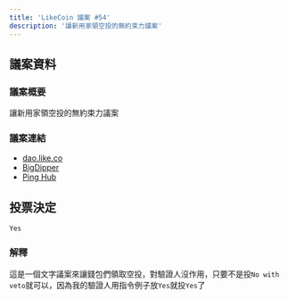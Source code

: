 ```yaml
---
title: 'LikeCoin 議案 #54'
description: '讓新用家領空投的無約束力議案'
---
```


## 議案資料

### 議案概要
讓新用家領空投的無約束力議案

### 議案連結
- [dao.like.co](https://dao.like.co/proposals/54)
- [BigDipper](https://bigdipper.live/likecoin/proposals/54)
- [Ping Hub](https://ping.pub/likecoin/gov/54)


## 投票決定
`Yes`

### 解釋
這是一個文字議案來讓錢包們領取空投，對驗證人沒作用，只要不是投`No with veto`就可以，因為我的驗證人用指令例子放`Yes`就投`Yes`了
